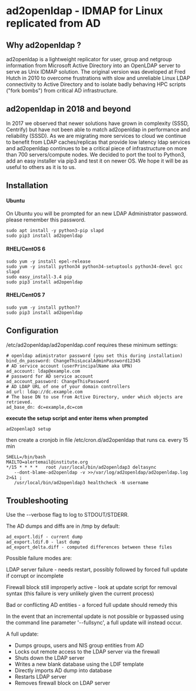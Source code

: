 # ad2openldap - IDMAP for Linux replicated from AD  

## Why ad2openldap ?

ad2openldap is a lightweight replicator for user, group and netgroup information
from Microsoft Active Directory into an OpenLDAP server to serve as Unix IDMAP
solution. The original version was developed at Fred Hutch in 2010 to overcome
frustrations with slow and unreliable Linux LDAP connectivity to Active Directory
and to isolate badly behaving HPC scripts ("fork bombs") from critical AD
infrastructure.

## ad2openldap in 2018 and beyond

In 2017 we observed that newer solutions have grown in complexity (SSSD, Centrify)
but have not been able to match ad2openldap in performance and reliability (SSSD).
As we are migrating more services to cloud we continue to benefit from LDAP
caches/replicas that provide low latency ldap services and ad2openldap continues
to be a critical piece of infrastructure on more than 700 servers/compute nodes.
We decided to port the tool to Python3, add an easy installer via pip3 and test
it on newer OS. We hope it will be as useful to others as it is to us.

## Installation

#### Ubuntu

On Ubuntu you will be prompted for an new LDAP Administrator password. please
remember this password.

    sudo apt install -y python3-pip slapd
    sudo pip3 install ad2openldap

#### RHEL/CentOS 6

    sudo yum -y install epel-release
    sudo yum -y install python34 python34-setuptools python34-devel gcc slapd
    sudo easy_install-3.4 pip
    sudo pip3 install ad2openldap

#### RHEL/CentOS 7

    sudo yum -y install python??
    sudo pip3 install ad2openldap

## Configuration

/etc/ad2openldap/ad2openldap.conf requires these minimum settings:

    # openldap adimistrator password (you set this during installation)
    bind_dn_password: ChangeThisLocalAdminPassword12345
    # AD service account (userPrincipalName aka UPN)
    ad_account: ldap@example.com
    # password for AD service account
    ad_account_password: ChangeThisPassword
    # AD LDAP URL of one of your domain controllers
    ad_url: ldap://dc.example.com
    # The base DN to use from Active Directory, under which objects are  retrieved.
    ad_base_dn: dc=example,dc=com

**execute the setup script and enter items when prompted**

    ad2openlap3 setup

then create a cronjob in file /etc/cron.d/ad2openldap that runs ca. every 15 min

    SHELL=/bin/bash
    MAILTO=alertemail@institute.org
    */15 * * * *   root /usr/local/bin/ad2openldap3 deltasync
       --dont-blame-ad2openldap -v >>/var/log/ad2openldap/ad2openldap.log 2>&1 ;
       /usr/local/bin/ad2openldap3 healthcheck -N username

## Troubleshooting

Use the --verbose flag to log to STDOUT/STDERR.

The AD dumps and diffs are in /tmp by default:

    ad_export.ldif - current dump
    ad_export.ldif.0 - last dump
    ad_export_delta.diff - computed differences between these files

Possible failure modes are:

LDAP server failure - needs restart, possibly followed by forced full update
if corrupt or incomplete

Firewall block still improperly active - look at update script for removal
syntax (this failure is very unlikely given the current process)

Bad or conflicting AD entities - a forced full update should remedy this

In the event that an incremental update is not possible or bypassed using the
command line parameter '--fullsync', a full update will instead occur.

A full update:

* Dumps groups, users and NIS group entities from AD
* Locks out remote access to the LDAP server via the firewall
* Shuts down the LDAP server
* Writes a new blank database using the LDIF template
* Directly imports AD dump into database
* Restarts LDAP server
* Removes firewall block on LDAP server
